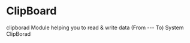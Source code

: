 # ClipBoard
clipborad  Module helping you to read &amp; write data  (From --- To)   System ClipBorad 
